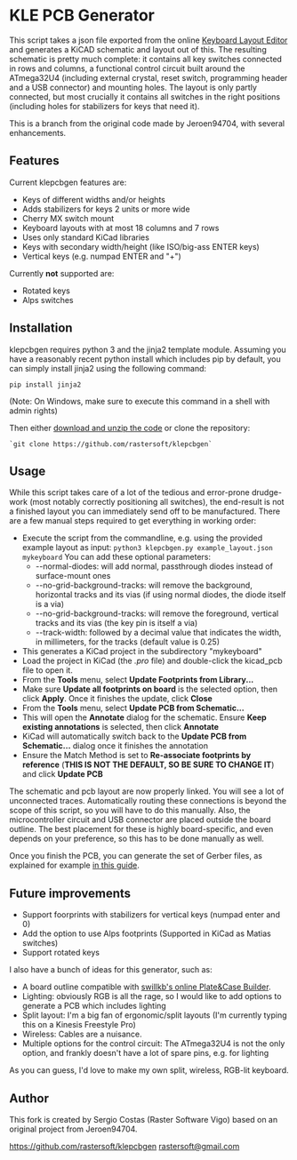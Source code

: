 # KLE PCB Generator

This script takes a json file exported from the online [Keyboard Layout Editor](http://www.keyboard-layout-editor.com/) and generates a KiCAD schematic and layout out of this. The resulting schematic is pretty much complete: it contains all key switches connected in rows and columns, a functional control circuit built around the ATmega32U4 (including external crystal, reset switch, programming header and a USB connector) and mounting holes. The layout is only partly connected, but most crucially it contains all switches in the right positions (including holes for stabilizers for keys that need it).

This is a branch from the original code made by Jeroen94704, with several enhancements.

## Features

Current klepcbgen features are:

* Keys of different widths and/or heights
* Adds stabilizers for keys 2 units or more wide
* Cherry MX switch mount
* Keyboard layouts with at most 18 columns and 7 rows
* Uses only standard KiCad libraries
* Keys with secondary width/height (like ISO/big-ass ENTER keys)
* Vertical keys (e.g. numpad ENTER and "+")

Currently **not** supported are:

* Rotated keys
* Alps switches

## Installation

klepcbgen requires python 3 and the jinja2 template module. Assuming you have a reasonably recent python install which includes pip by default, you can simply install jinja2 using the following command:

`pip install jinja2`

(Note: On Windows, make sure to execute this command in a shell with admin rights)

Then either [download and unzip the code](https://github.com/rastersoft/klepcbgen/archive/master.zip) or clone the repository:

    `git clone https://github.com/rastersoft/klepcbgen`

## Usage

While this script takes care of a lot of the tedious and error-prone drudge-work (most notably correctly positioning all switches), the end-result is not a finished layout you can immediately send off to be manufactured. There are a few manual steps required to get everything in working order:

* Execute the script from the commandline, e.g. using the provided example layout as input: `python3 klepcbgen.py example_layout.json mykeyboard` You can add these optional parameters:
  * --normal-diodes: will add normal, passthrough diodes instead of surface-mount ones
  * --no-grid-background-tracks: will remove the background, horizontal tracks and its vias (if using normal diodes, the diode itself is a via)
  * --no-grid-background-tracks: will remove the foreground, vertical tracks and its vias (the key pin is itself a via)
  * --track-width: followed by a decimal value that indicates the width, in millimeters, for the tracks (default value is 0.25)
* This generates a KiCad project in the subdirectory "mykeyboard"
* Load the project in KiCad (the *.pro* file) and double-click the kicad_pcb file to open it.
* From the **Tools** menu, select **Update Footprints from Library...**
* Make sure **Update all footprints on board** is the selected option, then click **Apply**. Once it finishes the update, click **Close**
* From the **Tools** menu, select **Update PCB from Schematic...**
* This will open the **Annotate** dialog for the schematic. Ensure **Keep existing annotations** is selected, then click **Annotate**
* KiCad will automatically switch back to the **Update PCB from Schematic...** dialog once it finishes the annotation
* Ensure the Match Method is set to **Re-associate footprints by reference** (**THIS IS NOT THE DEFAULT, SO BE SURE TO CHANGE IT**) and click **Update PCB**

The schematic and pcb layout are now properly linked. You will see a lot of unconnected traces. Automatically routing these connections is beyond the scope of this script, so you will have to do this manually. Also, the microcontroller circuit and USB connector are placed outside the board outline. The best placement for these is highly board-specific, and even depends on your preference, so this has to be done manually as well.

Once you finish the PCB, you can generate the set of Gerber files, as explained for example [in this guide](https://github.com/ruiqimao/keyboard-pcb-guide).

## Future improvements

* Support foorprints with stabilizers for vertical keys (numpad enter and 0)
* Add the option to use Alps footprints (Supported in KiCad as Matias switches)
* Support rotated keys

I also have a bunch of ideas for this generator, such as:

* A board outline compatible with [swillkb's online Plate&Case Builder](http://builder.swillkb.com/).
* Lighting: obviously RGB is all the rage, so I would like to add options to generate a PCB which includes lighting
* Split layout: I'm a big fan of ergonomic/split layouts (I'm currently typing this on a Kinesis Freestyle Pro)
* Wireless: Cables are a nuisance.
* Multiple options for the control circuit: The ATmega32U4 is not the only option, and frankly doesn't have a lot of spare pins, e.g. for lighting

As you can guess, I'd love to make my own split, wireless, RGB-lit keyboard.

## Author

This fork is created by Sergio Costas (Raster Software Vigo) based on an original project from Jeroen94704.

<https://github.com/rastersoft/klepcbgen>
rastersoft@gmail.com
